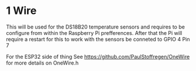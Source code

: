 # 1 Wire

This will be used for the DS18B20 temperature sensors and requires to be configure from within the Raspberry Pi prefferences.
After that the Pi will require a restart for this to work with the sensors be conneted to GPIO 4 Pin 7

For the ESP32 side of thing See https://github.com/PaulStoffregen/OneWire for more details on OneWire.h

